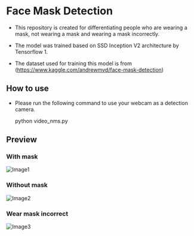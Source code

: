 # Face Mask Detection

- This repository is created for differentiating people who are wearing a mask, not wearing a mask and wearing a mask incorrectly.

- The model was trained based on SSD Inception V2 architecture by Tensorflow 1.

- The dataset used for training this model is from (https://www.kaggle.com/andrewmvd/face-mask-detection)

## How to use

- Please run the following command to use your webcam as a detection camera.

    python video_nms.py

## Preview

### With mask

![Image1](https://raw.githubusercontent.com/chunmusic/Face_Mask_Detection/master/images/with_mask.png)


### Without mask

![Image2](https://raw.githubusercontent.com/chunmusic/Face_Mask_Detection/master/images/without_mask.png)

### Wear mask incorrect

![Image3](https://raw.githubusercontent.com/chunmusic/Face_Mask_Detection/master/images/wear_mask_incorrect.png)